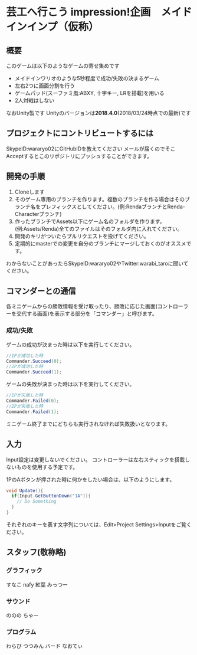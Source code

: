 # 芸工へ行こう impression!企画　メイドインインプ（仮称）

## 概要
このゲームは以下のようなゲームの寄せ集めです
* メイドインワリオのような5秒程度で成功/失敗の決まるゲーム
* 左右2つに画面分割を行う
* ゲームパッド(スーファミ風:ABXY, 十字キー, LRを搭載)を用いる
* 2人対戦はしない

なおUnity製です
Unityのバージョンは**2018.4.0**(2018/03/24時点での最新)です

## プロジェクトにコントリビュートするには

SkypeID:wararyo02にGitHubIDを教えてください
メールが届くのでそこAcceptするとこのリポジトリにプッシュすることができます。

## 開発の手順

1. Cloneします
2. そのゲーム専用のブランチを作ります。複数のブランチを作る場合はそのブランチ名をプレフィックスとしてください。(例:RendaブランチとRenda-Characterブランチ)
3. 作ったブランチでAssets以下にゲーム名のフォルダを作ります。(例:Assets/Renda)全てのファイルはそのフォルダ内に入れてください。
4. 開発のキリがついたらプルリクエストを投げてください。
5. 定期的にmasterでの変更を自分のブランチにマージしておくのがオススメです。

わからないことがあったらSkypeID:wararyo02やTwitter:warabi_taroに聞いてください。

## コマンダーとの通信

各ミニゲームからの勝敗情報を受け取ったり、勝敗に応じた画面(コントローラーを交代する画面)を表示する部分を「コマンダー」と呼びます。

### 成功/失敗
ゲームの成功が決まった時は以下を実行してください。
``` C#
//1Pが成功した時
Commander.Succeed(0);
//2Pが成功した時
Commander.Succeed(1);
```
ゲームの失敗が決まった時は以下を実行してください。
``` C#
//1Pが失敗した時
Commander.Failed(0);
//2Pが失敗した時
Commander.Failed(1);
```

ミニゲーム終了までにどちらも実行されなければ失敗扱いとなります。

## 入力

Input設定は変更しないでください。
コントローラーは左右スティックを搭載しないものを使用する予定です。

1PのAボタンが押された時に何かをしたい場合は、以下のようにします。
``` C#
void Update(){
  if(Input.GetButtonDown("1A")){
    // Do Something
  }
}
```

それぞれのキーを表す文字列については、Edit>Project Settings>Inputをご覧ください。

## スタッフ(敬称略)
### グラフィック
すなこ
nafy
紅葉
みっつー

### サウンド
ののの
ちゃー

### プログラム
わらび
つつみん
バード
なおてぃ

